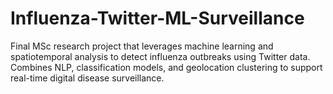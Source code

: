 # Influenza-Twitter-ML-Surveillance
Final MSc research project that leverages machine learning and spatiotemporal analysis to detect influenza outbreaks using Twitter data. Combines NLP, classification models, and geolocation clustering to support real-time digital disease surveillance.
